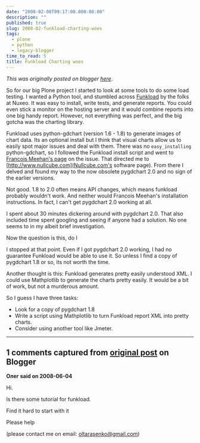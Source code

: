 ```yaml
---
date: "2008-02-08T09:17:00.000-08:00"
description: ""
published: true
slug: 2008-02-funkload-charting-woes
tags:
  - plone
  - python
  - legacy-blogger
time_to_read: 5
title: Funkload Charting woes
---
```


_This was originally posted on blogger [here](https://pydanny.blogspot.com/2008/02/funkload-charting-woes.html)_.

So for our big Plone project I started to look at some tools to do some load testing. I wanted a Python tool, and stumbled across [Funkload](https://pypi.org/project/funkload/) by the folks at Nuxeo. It was easy to install, write tests, and generate reports. You could even stick a monitor on the hosting server and it would combine reports into one big handy report. However, not everything was perfect, and the big gotcha was the charting library.

Funkload uses python-gdchart (version 1.6 - 1.8) to generate images of chart data. Its an optional install but I think that visual charts allow us to easily spot major issues and deal with them. There was no `easy_installing` python-gdchart, so I followed the Funkload install script and went to [Francois Meehan's page](http://moinmoin.wikiwikiweb.de/FrancoisMeehan) on the issue. That directed me to [http://www.nullcube.com](Nullcube.com's software page). From there I delved and found my way to the now obsolete pygdchart 2.0 and no sign of the earlier versions.

Not good. 1.8 to 2.0 often means API changes, which means funkload probably wouldn't work. And neither would Francois Meehan's installation instructions. In fact, I can't get pygdchart 2.0 working at all.

I spent about 30 minutes dickering around with pygdchart 2.0. That also included time spent googling and seeing if anyone had a solution. No one seems to in my albeit brief investigation.

Now the question is this, do I

I stopped at that point. Even if I got pygdchart 2.0 working, I had no guarantee Funkload would be able to use it. So unless I find a copy of pygdchart 1.8 or so, its not worth the time.

Another thought is this: Funkload generates pretty easily understood XML. I could use Mathplotlib to generate the charts pretty easily. It would be a bit of work, but not a murderous amount.

So I guess I have three tasks:

- Look for a copy of pygdchart 1.8
- Write a script using Mathplotlib to turn Funkload report XML into pretty charts.
- Consider using another tool like Jmeter.

---

## 1 comments captured from [original post](https://pydanny.blogspot.com/2008/02/funkload-charting-woes.html) on Blogger

**Олег said on 2008-06-04**

Hi.

Is there some tutorial for funkload.

Find it hard to start with it

Please help

(please contact me on email: oltarasenko@gmail.com)
